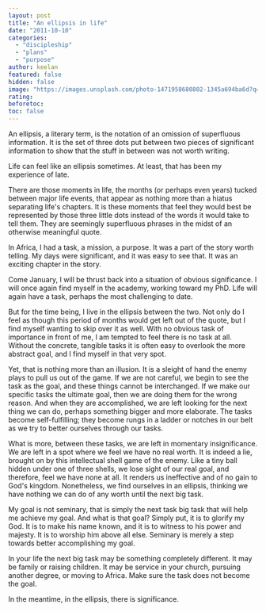 ```yaml
---
layout: post
title: "An ellipsis in life"
date: "2011-10-10"
categories: 
  - "discipleship"
  - "plans"
  - "purpose"
author: keelan
featured: false
hidden: false
image: "https://images.unsplash.com/photo-1471958680802-1345a694ba6d?q=80&w=1932&auto=format&fit=crop&ixlib=rb-4.0.3&ixid=M3wxMjA3fDB8MHxwaG90by1wYWdlfHx8fGVufDB8fHx8fA%3D%3D"
rating:
beforetoc:
toc: false
---
```


An ellipsis, a literary term, is the notation of an omission of superfluous information. It is the set of three dots put between two pieces of significant information to show that the stuff in between was not worth writing.

Life can feel like an ellipsis sometimes. At least, that has been my experience of late.

There are those moments in life, the months (or perhaps even years) tucked between major life events, that appear as nothing more than a hiatus separating life's chapters. It is these moments that feel they would best be represented by those three little dots instead of the words it would take to tell them. They are seemingly superfluous phrases in the midst of an otherwise meaningful quote.

In Africa, I had a task, a mission, a purpose. It was a part of the story worth telling. My days were significant, and it was easy to see that. It was an exciting chapter in the story.

Come January, I will be thrust back into a situation of obvious significance. I will once again find myself in the academy, working toward my PhD. Life will again have a task, perhaps the most challenging to date.

But for the time being, I live in the ellipsis between the two. Not only do I feel as though this period of months would get left out of the quote, but I find myself wanting to skip over it as well. With no obvious task of importance in front of me, I am tempted to feel there is no task at all. Without the concrete, tangible tasks it is often easy to overlook the more abstract goal, and I find myself in that very spot.

Yet, that is nothing more than an illusion. It is a sleight of hand the enemy plays to pull us out of the game. If we are not careful, we begin to see the task as the goal, and these things cannot be interchanged. If we make our specific tasks the ultimate goal, then we are doing them for the wrong reason. And when they are accomplished, we are left looking for the next thing we can do, perhaps something bigger and more elaborate. The tasks become self-fulfilling; they become rungs in a ladder or notches in our belt as we try to better ourselves through our tasks.

What is more, between these tasks, we are left in momentary insignificance. We are left in a spot where we feel we have no real worth. It is indeed a lie, brought on by this intellectual shell game of the enemy. Like a tiny ball hidden under one of three shells, we lose sight of our real goal, and therefore, feel we have none at all. It renders us ineffective and of no gain to God's kingdom. Nonetheless, we find ourselves in an ellipsis, thinking we have nothing we can do of any worth until the next big task.

My goal is not seminary, that is simply the next task big task that will help me achieve my goal. And what is that goal? Simply put, it is to glorify my God. It is to make his name known, and it is to witness to his power and majesty. It is to worship him above all else. Seminary is merely a step towards better accomplishing my goal.

In your life the next big task may be something completely different. It may be family or raising children. It may be service in your church, pursuing another degree, or moving to Africa. Make sure the task does not become the goal.

In the meantime, in the ellipsis, there is significance.
